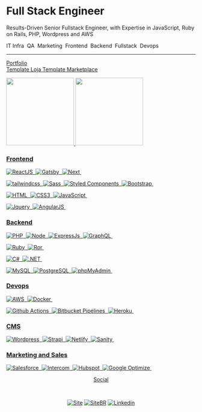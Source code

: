 # Full Stack Engineer

Results-Driven Senior Fullstack Engineer, with Expertise in JavaScript, Ruby on Rails,
PHP, Wordpress and AWS

IT Infra&nbsp;
QA&nbsp;
Marketing&nbsp;
Frontend&nbsp;
Backend&nbsp;
Fullstack&nbsp;
Devops&nbsp;
<hr>

<a href="https://taiguaras.xyz"> Portfolio </a>
<br>
<a href="https://taiguaras.com.br"> Template Loja </a>
<a href="https://portalboipeba.com.br"> Template Marketplace </a>


 <div>
  <a href="https://github.com/taiguaras">
  <img height="180em" src="https://github-readme-stats.vercel.app/api?username=taiguaras&show_icons=true&theme=github_dark&include_all_commits=true&count_private=true"/>
  <img height="180em" src="https://github-readme-stats.vercel.app/api/top-langs/?username=taiguaras&layout=compact&langs_count=7&theme=github_dark"/>
</div>

### Frontend

![ReactJS](https://img.shields.io/badge/React-20232A?style=flat&logo=react&logoColor=61DAFB)&nbsp;
![Gatsby](https://img.shields.io/badge/Gatsby-663399?style=flat&logo=gatsby&logoColor=white)&nbsp;
![Next](https://img.shields.io/badge/NextJS-000?style=flat&logo=next.js&logoColor=white)&nbsp;

![tailwindcss](https://img.shields.io/badge/tailwindcss-33B5C2?style=flat&logo=tailwindcss&logoColor=white)&nbsp;
![Sass](https://img.shields.io/badge/Sass-CC6699?style=flat&logo=sass&logoColor=white)&nbsp;
![Styled Components](https://img.shields.io/badge/styled--components-DB7093?style=flat&logo=styled-components&logoColor=white)&nbsp;
![Bootstrap](https://img.shields.io/badge/Bootstrap-563D7C?style=flat&logo=bootstrap&logoColor=white)&nbsp;

![HTML](https://img.shields.io/badge/HTML5-E34F26?style=flat&logo=html5&logoColor=white)&nbsp;
![CSS3](https://img.shields.io/badge/CSS3-1572B6?style=flat&logo=css3&logoColor=white)&nbsp;
![JavaScript](https://img.shields.io/badge/-JavaScript-FEAE32?style=flat&logoColor=fff&logo=javascript)&nbsp;

![Jquery](https://img.shields.io/badge/jQuery-0769AD?style=flat&logo=jquery&logoColor=white)&nbsp;
![AngularJS](https://img.shields.io/badge/AngularJS-E23237?style=flat&logo=angularjs&logoColor=white)&nbsp;


### Backend

![PHP](https://img.shields.io/badge/PHP-777BB4?style=flat&logo=php&logoColor=white)&nbsp;
![Node](https://img.shields.io/badge/-Node.js-5B9856?style=flat&logoColor=fff&logo=node.js)&nbsp;
![ExpressJs](https://img.shields.io/badge/Express.js-404D59?style=flat&logo=express&logoColor=white)&nbsp;
![GraphQL](https://img.shields.io/badge/GraphQL-de33a6?style=flat&logo=graphql&logoColor=white)&nbsp;

![Ruby](https://img.shields.io/badge/Ruby-CC342D?style=flat&logo=ruby&logoColor=white)&nbsp;
![Ror](https://img.shields.io/badge/Ruby_on_Rails-CC0000?style=flat&logo=ruby-on-rails&logoColor=white)&nbsp;

![C#](https://img.shields.io/badge/C%23-239120?style=flat&logo=c-sharp&logoColor=white)&nbsp;
![.NET](https://img.shields.io/badge/.NET-5C2D91?style=flat&logo=.net&logoColor=white)&nbsp;

![MySQL](https://img.shields.io/badge/MySQL-00000F?style=flat&logo=mysql&logoColor=white)&nbsp;
![PostgreSQL](https://img.shields.io/badge/-PostgreSQL-336791?style=flat&logoColor=fff&logo=postgresql)&nbsp;
![phpMyAdmin](https://img.shields.io/badge/phpmyadmin-white?logo=phpmyadmin)&nbsp;

### Devops

![AWS](https://img.shields.io/badge/AWS%20-%23FF9900.svg?&style=flat&logo=amazon-aws&logoColor=232F3E)&nbsp; 
![Docker](https://img.shields.io/badge/-Docker-099cec?style=flat&logoColor=fff&logo=docker)&nbsp;

![Github Actions]( https://img.shields.io/badge/GitHub-100000?style=flat&logo=github&logoColor=white)&nbsp;
![Bitbucket Pipelines]( https://img.shields.io/badge/Bitbucket-330F63?style=flat&logo=bitbucket&logoColor=white)&nbsp;
![Heroku]( https://img.shields.io/badge/Heroku-430098?style=flat&logo=heroku&logoColor=white)&nbsp;

### CMS

![Wordpress]( https://img.shields.io/badge/Wordpress-3c4043?style=flat&logo=wordpress&logoColor=white)&nbsp;
![Strapi](https://img.shields.io/badge/Strapi-8e75ff?style=flat&logo=strapi&logoColor=white)&nbsp;
![Netlify](https://img.shields.io/badge/Netlify-00C7B7?style=flat&logo=netlify&logoColor=white)&nbsp;
![Sanity](https://img.shields.io/badge/Sanity-404D59?style=flat&logo=sanity&logoColor=white)&nbsp;

### Marketing and Sales

![Salesforce](https://img.shields.io/badge/Salesforce-009cd9?style=flat&logo=salesforce&logoColor=white)&nbsp;
![Intercom](https://img.shields.io/badge/Intercom-276bf2?style=flat&logo=intercom&logoColor=white)&nbsp;
![Hubspot](https://img.shields.io/badge/Hubspot-ec805c?style=flat&logo=hubspot&logoColor=white)&nbsp;
![Google Optimize](https://img.shields.io/badge/Optimize-b68be9?style=flat&logo=google-optimize&logoColor=white)&nbsp;

<div>
   <p align="center">Social</p><br>
   <p align="center">
       <a href="https://taiguaras.xyz"><img alt="Site" src="https://img.shields.io/badge/-Website-000?style=for-the-badge&logo=gg==&logoColor=white"></a>
       <a href="https://taiguaras.com.br"><img alt="SiteBR" src="https://img.shields.io/badge/-Website-FFF?style=for-the-badge&logo=gg==&logoColor=black"></a>
      <a href="https://www.linkedin.com/in/taiguaras"><img alt="Linkedin" src="https://img.shields.io/badge/-LinkedIn-blue?style=for-the-badge&logo=Linkedin&logoColor=white"></a>
   </p>
</div>



